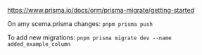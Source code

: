 https://www.prisma.io/docs/orm/prisma-migrate/getting-started

On amy scema.prisma changes:
`pnpm prisma push`

To add new migrations:
`pnpm prisma migrate dev --name added_example_column`
